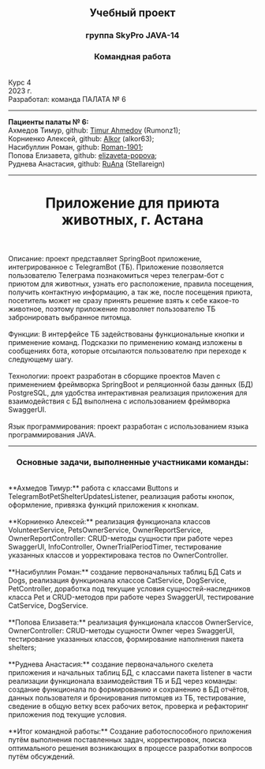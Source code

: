 <h2 align="center"> Учебный проект</h2>
<h3 align="center"> группа SkyPro JAVA-14</h3>
<h3 align="center"> Командная работа </h3>
<br /> Курс 4
<br /> 2023 г.
<br /> Разработал: команда ПАЛАТА № 6 
<br />

***

**Пациенты палаты № 6:**
<br /> Ахмедов Тимур, github: [Timur Ahmedov](https://github.com/Rumonz1) (Rumonz1);
<br /> Корниенко Алексей, github: [Alkor](https://github.com/alkor63) (alkor63);
<br /> Насибуллин Роман, github: [Roman-1901](https://github.com/Roman-1901);
<br /> Попова Елизавета, github: [elizaveta-popova](https://github.com/elizaveta-popova);
<br /> Руднева Анастасия, github: [RuAna](https://github.com/Stellareign) (Stellareign)

*** 

<h1 align="center">Приложение для приюта животных, г. Астана</h1>
<br />
<br /> Описание: проект представляет SpringBoot приложение, интегрированное с TelegramBot (ТБ).
Приложение позволяется пользователю Телеграма познакомиться через телеграм-бот с приютом для животных, 
узнать его расположение, правила посещения, получить контактную информацию, а так же, после посещения приюта,
посетитель может не сразу принять решение взять к себе какое-то животное, поэтому приложение позволяет пользователю
ТБ забронировать выбранное питомца.
<br />
<br />Функции: В интерфейсе ТБ задействованы функциональные кнопки и применение команд. Подсказки по применению команд 
изложены в сообщениях бота, которые отсылаются пользователю при переходе к следующему шагу.
<br />
<br />Технологии: проект разработан в сборщике проектов Maven с применением фреймворка SpringBoot и реляционной
базы данных (БД) PostgreSQL, для удобства интерактивная реализация приложения для взаимодействия с БД выполнена с 
использованием фреймворка SwaggerUI.
<br />
<br /> Язык программирования: проект разработан с использованием языка программирования JAVA.

***

<h3 align="center">Основные задачи, выполненные участниками команды:</h3>
<br /> **Ахмедов Тимур:** работа с классами Buttons и TelegramBotPetShelterUpdatesListener, реализация работы кнопок, 
оформление, привязка функций приложения к кнопкам.
<br />
<br /> **Корниенко Алексей:** реализация функционала классов VolunteerService, PetsOwnerService, OwnerReportService, 
OwnerReportController: CRUD-методы сущности при работе через SwaggerUI, InfoController, OwnerTrialPeriodTimer, 
тестирование указанных классов и уорректировака тестов по OwnerController.
<br />
<br /> **Насибуллин Роман:** создание первоначальных таблиц БД Cats и Dogs, реализация функционала классов CatService,
DogService, PetController, доработка под текущие условия сущностей-наследников класса Pet и CRUD-методов 
при работе через SwaggerUI, тестирование CatService, DogService.
<br />
<br /> **Попова Елизавета:** реализация функционала классов OwnerService, OwnerController: CRUD-методы сущности 
Owner через SwaggerUI, тестирование указанных классов, формирование наполнения пакета shelters;
<br />
<br /> **Руднева Анастасия:** создание первоначального скелета приложения и начальных таблиц БД, c классами пакета 
listener в части реализации функционала взаимодействия ТБ и БД через команды: создание функционала по формированию и 
сохранению в БД отчётов, данных пользователя и бронирования питомцев из ТБ, тестирование, сведение в общую ветку всех 
рабочих веток, проверка и рефакторинг приложения под текущие условия.
<br />
<br /> **Итог командной работы:** Создание работоспособного приложения путём выполнения поставленных задач, корректировок, 
поиска оптимального решения возникающих в процессе разработки вопросов путём обсуждений.
